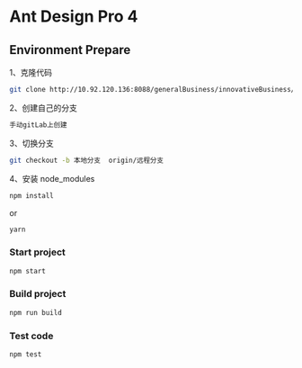# Ant Design Pro 4

## Environment Prepare

1、克隆代码

```bash
git clone http://10.92.120.136:8088/generalBusiness/innovativeBusiness/innovationBusiness/i-citypass/i-citypass-front-open.git
```

2、创建自己的分支

```bash
手动gitLab上创建
```

3、切换分支

```bash
git checkout -b 本地分支  origin/远程分支
```

4、安装 node_modules

```bash
npm install
```

or

```bash
yarn
```

### Start project

```bash
npm start
```

### Build project

```bash
npm run build
```

### Test code

```bash
npm test
```
